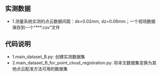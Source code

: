 ## 实测数据
+ 1.测量系统实测的点云数据间距：dx=0.02mm, dz=0.06mm；一个视场数据保存到一个“\*\*\*.csv”文件
## 代码说明
+ 1.main_dataset_B.py: 创建实测数据集
+ 2.main_dataset_B_for_point_cloud_registration.py: 将本文数据集变换为其他点云配准方法可用的数据集
